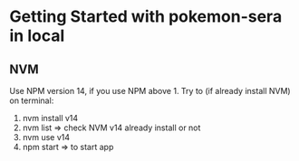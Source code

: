 # Getting Started with pokemon-sera in local

## NVM
Use NPM version 14, if you use NPM above 1. Try to (if already install NVM) on terminal:

1. nvm install v14
2. nvm list => check NVM v14 already install or not
3. nvm use v14
4. npm start => to start app


